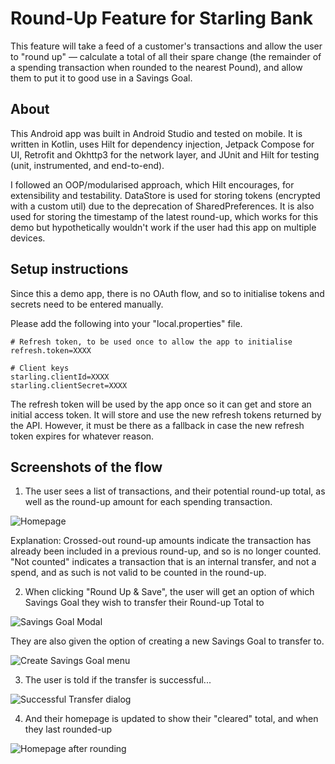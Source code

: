 # Round-Up Feature for Starling Bank

This feature will take a feed of a customer's transactions and allow the user to "round up" — calculate a total of all their spare change (the remainder of a spending transaction when rounded to the nearest Pound), and allow them to put it to good use in a Savings Goal.

## About

This Android app was built in Android Studio and tested on mobile.
It is written in Kotlin, uses Hilt for dependency injection, Jetpack Compose for UI, Retrofit and Okhttp3 for the network layer, and JUnit and Hilt for testing (unit, instrumented, and end-to-end).

I followed an OOP/modularised approach, which Hilt encourages, for extensibility and testability.
DataStore is used for storing tokens (encrypted with a custom util) due to the deprecation of SharedPreferences. It is also used for storing the timestamp of the latest round-up, which works for this demo but hypothetically wouldn't work if the user had this app on multiple devices.

## Setup instructions

Since this a demo app, there is no OAuth flow, and so to initialise tokens and secrets need to be entered manually.

Please add the following into your "local.properties" file.

```
# Refresh token, to be used once to allow the app to initialise
refresh.token=XXXX

# Client keys
starling.clientId=XXXX
starling.clientSecret=XXXX
```

The refresh token will be used by the app once so it can get and store an initial access token. It will store and use the new refresh tokens returned by the API.
However, it must be there as a fallback in case the new refresh token expires for whatever reason.

## Screenshots of the flow

1. The user sees a list of transactions, and their potential round-up total, as well as the round-up amount for each spending transaction.

![Homepage](readme_screenshots/homepage.png)

Explanation: Crossed-out round-up amounts indicate the transaction has already been included in a previous round-up, and so is no longer counted.
"Not counted" indicates a transaction that is an internal transfer, and not a spend, and as such is not valid to be counted in the round-up.

2. When clicking "Round Up & Save", the user will get an option of which Savings Goal they wish to transfer their Round-up Total to

![Savings Goal Modal](readme_screenshots/savingsgoalmodal.png)

They are also given the option of creating a new Savings Goal to transfer to.

![Create Savings Goal menu](readme_screenshots/createandtransfer.png)

3. The user is told if the transfer is successful...

![Successful Transfer dialog](readme_screenshots/transfersuccess.png)

4. And their homepage is updated to show their "cleared" total, and when they last rounded-up

![Homepage after rounding](readme_screenshots/homepage_afterrounding.png)